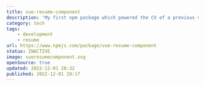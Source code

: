 ```yaml
---
title: vue-resume-component
description: 'My first npm package which powered the CV of a previous version of this page.'
category: tech
tags:
    - development
    - resume
url: https://www.npmjs.com/package/vue-resume-component
status: INACTIVE
image: vueresumecomponent.svg
openSource: true
updated: 2022-12-01 20:32
published: 2022-12-01 20:17
---
```

